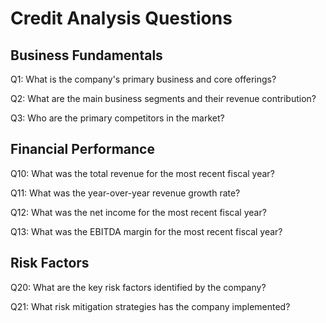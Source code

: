 # Credit Analysis Questions

## Business Fundamentals

Q1: What is the company's primary business and core offerings?

Q2: What are the main business segments and their revenue contribution?

Q3: Who are the primary competitors in the market?

## Financial Performance

Q10: What was the total revenue for the most recent fiscal year?

Q11: What was the year-over-year revenue growth rate?

Q12: What was the net income for the most recent fiscal year?

Q13: What was the EBITDA margin for the most recent fiscal year?

## Risk Factors

Q20: What are the key risk factors identified by the company?

Q21: What risk mitigation strategies has the company implemented?
